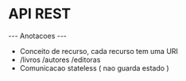 # API REST
--- Anotacoes ---
* Conceito de recurso, cada recurso tem uma URI
* /livros /autores /editoras
* Comunicacao stateless ( nao guarda estado )